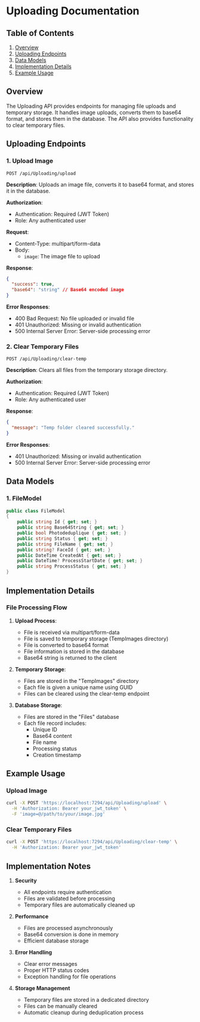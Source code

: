 # Uploading Documentation

## Table of Contents

1. [Overview](#overview)
2. [Uploading Endpoints](#uploading-endpoints)
3. [Data Models](#data-models)
4. [Implementation Details](#implementation-details)
5. [Example Usage](#example-usage)

## Overview

The Uploading API provides endpoints for managing file uploads and temporary storage. It handles image uploads, converts them to base64 format, and stores them in the database. The API also provides functionality to clear temporary files.

## Uploading Endpoints

### 1. Upload Image

```http
POST /api/Uploading/upload
```

**Description**: Uploads an image file, converts it to base64 format, and stores it in the database.

**Authorization**:

- Authentication: Required (JWT Token)
- Role: Any authenticated user

**Request**:

- Content-Type: multipart/form-data
- Body:
  - `image`: The image file to upload

**Response**:

```json
{
  "success": true,
  "base64": "string" // Base64 encoded image
}
```

**Error Responses**:

- 400 Bad Request: No file uploaded or invalid file
- 401 Unauthorized: Missing or invalid authentication
- 500 Internal Server Error: Server-side processing error

### 2. Clear Temporary Files

```http
POST /api/Uploading/clear-temp
```

**Description**: Clears all files from the temporary storage directory.

**Authorization**:

- Authentication: Required (JWT Token)
- Role: Any authenticated user

**Response**:

```json
{
  "message": "Temp folder cleared successfully."
}
```

**Error Responses**:

- 401 Unauthorized: Missing or invalid authentication
- 500 Internal Server Error: Server-side processing error

## Data Models

### 1. FileModel

```csharp
public class FileModel
{
    public string Id { get; set; }
    public string Base64String { get; set; }
    public bool Photodeduplique { get; set; }
    public string Status { get; set; }
    public string FileName { get; set; }
    public string? FaceId { get; set; }
    public DateTime CreatedAt { get; set; }
    public DateTime? ProcessStartDate { get; set; }
    public string ProcessStatus { get; set; }
}
```

## Implementation Details

### File Processing Flow

1. **Upload Process**:

   - File is received via multipart/form-data
   - File is saved to temporary storage (TempImages directory)
   - File is converted to base64 format
   - File information is stored in the database
   - Base64 string is returned to the client

2. **Temporary Storage**:

   - Files are stored in the "TempImages" directory
   - Each file is given a unique name using GUID
   - Files can be cleared using the clear-temp endpoint

3. **Database Storage**:
   - Files are stored in the "Files" database
   - Each file record includes:
     - Unique ID
     - Base64 content
     - File name
     - Processing status
     - Creation timestamp

## Example Usage

### Upload Image

```bash
curl -X POST 'https://localhost:7294/api/Uploading/upload' \
  -H 'Authorization: Bearer your_jwt_token' \
  -F 'image=@/path/to/your/image.jpg'
```

### Clear Temporary Files

```bash
curl -X POST 'https://localhost:7294/api/Uploading/clear-temp' \
  -H 'Authorization: Bearer your_jwt_token'
```

## Implementation Notes

1. **Security**

   - All endpoints require authentication
   - Files are validated before processing
   - Temporary files are automatically cleaned up

2. **Performance**

   - Files are processed asynchronously
   - Base64 conversion is done in memory
   - Efficient database storage

3. **Error Handling**

   - Clear error messages
   - Proper HTTP status codes
   - Exception handling for file operations

4. **Storage Management**
   - Temporary files are stored in a dedicated directory
   - Files can be manually cleared
   - Automatic cleanup during deduplication process
